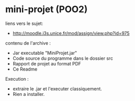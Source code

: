 mini-projet (POO2)
==================

liens vers le sujet:
- http://moodle.i3s.unice.fr/mod/assign/view.php?id=975

contenu de l'archive :
- Jar executable "MiniProjet.jar"
- Code source du programme dans le dossier src
- Rapport de projet au format PDF
- Ce Readme

Execution : 
- extraire le .jar et l'executer classiquement.
- Rien a installer.
